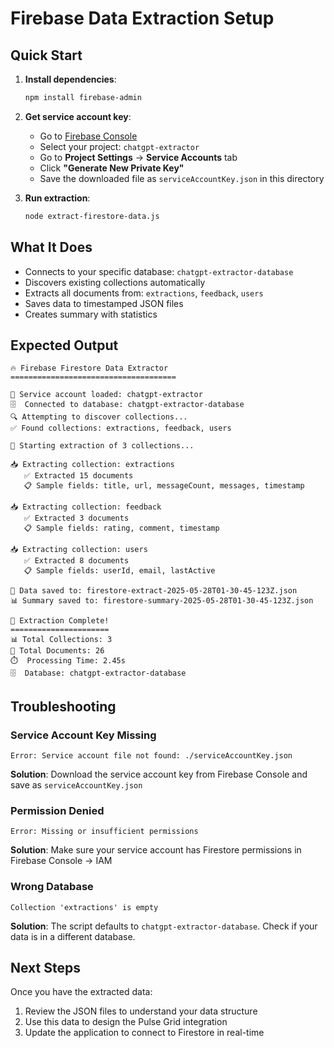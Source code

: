 # Firebase Data Extraction Setup

## Quick Start

1. **Install dependencies**:
   ```bash
   npm install firebase-admin
   ```

2. **Get service account key**:
   - Go to [Firebase Console](https://console.firebase.google.com/)
   - Select your project: `chatgpt-extractor`
   - Go to **Project Settings** → **Service Accounts** tab
   - Click **"Generate New Private Key"**
   - Save the downloaded file as `serviceAccountKey.json` in this directory

3. **Run extraction**:
   ```bash
   node extract-firestore-data.js
   ```

## What It Does

- Connects to your specific database: `chatgpt-extractor-database`
- Discovers existing collections automatically
- Extracts all documents from: `extractions`, `feedback`, `users`
- Saves data to timestamped JSON files
- Creates summary with statistics

## Expected Output

```
🔥 Firebase Firestore Data Extractor
=====================================

📁 Service account loaded: chatgpt-extractor
🗄️  Connected to database: chatgpt-extractor-database
🔍 Attempting to discover collections...
✅ Found collections: extractions, feedback, users

🚀 Starting extraction of 3 collections...

📥 Extracting collection: extractions
   ✅ Extracted 15 documents
   📋 Sample fields: title, url, messageCount, messages, timestamp

📥 Extracting collection: feedback
   ✅ Extracted 3 documents
   📋 Sample fields: rating, comment, timestamp

📥 Extracting collection: users
   ✅ Extracted 8 documents
   📋 Sample fields: userId, email, lastActive

💾 Data saved to: firestore-extract-2025-05-28T01-30-45-123Z.json
📊 Summary saved to: firestore-summary-2025-05-28T01-30-45-123Z.json

🎉 Extraction Complete!
======================
📊 Total Collections: 3
📄 Total Documents: 26
⏱️  Processing Time: 2.45s
🗄️  Database: chatgpt-extractor-database
```

## Troubleshooting

### Service Account Key Missing
```
Error: Service account file not found: ./serviceAccountKey.json
```
**Solution**: Download the service account key from Firebase Console and save as `serviceAccountKey.json`

### Permission Denied
```
Error: Missing or insufficient permissions
```
**Solution**: Make sure your service account has Firestore permissions in Firebase Console → IAM

### Wrong Database
```
Collection 'extractions' is empty
```
**Solution**: The script defaults to `chatgpt-extractor-database`. Check if your data is in a different database.

## Next Steps

Once you have the extracted data:
1. Review the JSON files to understand your data structure
2. Use this data to design the Pulse Grid integration
3. Update the application to connect to Firestore in real-time